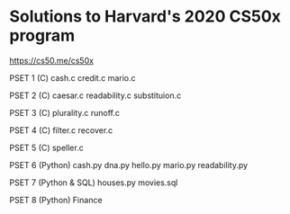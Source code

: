 # Solutions to Harvard's 2020 CS50x program  
  
https://cs50.me/cs50x  
  
PSET 1 (C) cash.c credit.c mario.c  
  
PSET 2 (C) caesar.c readability.c substituion.c  
  
PSET 3 (C) plurality.c runoff.c  
 
PSET 4 (C) filter.c recover.c  
  
PSET 5 (C) speller.c  

PSET 6 (Python) cash.py dna.py hello.py mario.py readability.py  
  
PSET 7 (Python & SQL) houses.py movies.sql  
  
PSET 8 (Python) Finance  
